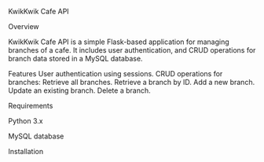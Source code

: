 KwikKwik Cafe API

Overview

KwikKwik Cafe API is a simple Flask-based application for managing branches of a cafe. It includes user authentication, and CRUD operations for branch data stored in a MySQL database.

Features
  User authentication using sessions.
  CRUD operations for branches:
  Retrieve all branches.
  Retrieve a branch by ID.
  Add a new branch.
  Update an existing branch.
  Delete a branch.
  
Requirements

  Python 3.x

  MySQL database


Installation


